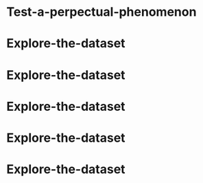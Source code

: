 # Test-a-perpectual-phenomenon
# Explore-the-dataset
# Explore-the-dataset
# Explore-the-dataset
# Explore-the-dataset
# Explore-the-dataset
